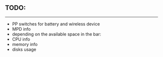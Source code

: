 TODO:
-----
-----

* PP switches for battery and wireless device
* MPD info
* depending on the available space in the bar:
 * CPU info
 * memory info
 * disks usage

